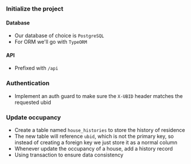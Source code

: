 ### Initialize the project

#### Database

- Our database of choice is `PostgreSQL`
- For ORM we'll go with `TypeORM`

#### API

- Prefixed with `/api`

### Authentication

- Implement an auth guard to make sure the `X-UBID` header matches the requested ubid

### Update occupancy

- Create a table named `house_histories` to store the history of residence
- The new table will reference `ubid`, which is not the primary key, so instead of creating a foreign key we just store it as a normal column
- Whenever update the occupancy of a house, add a history record
- Using transaction to ensure data consistency
